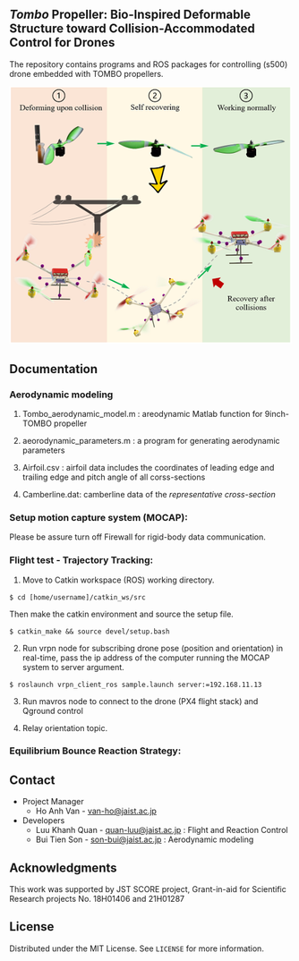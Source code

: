 ## _Tombo_ Propeller: Bio-Inspired Deformable Structure toward Collision-Accommodated Control for Drones
The repository contains programs and ROS packages for controlling (s500) drone embedded with TOMBO propellers.

![Tombo drone](fig.png "TOMBO propeller embedded drone")

## Documentation
### Aerodynamic modeling
1. Tombo_aerodynamic_model.m : areodynamic Matlab function for 9inch-TOMBO propeller

2. aeorodynamic_parameters.m : a program for generating aerodynamic parameters

3. Airfoil.csv : airfoil data includes the coordinates of leading edge and trailing edge and pitch angle of all corss-sections

4. Camberline.dat: camberline data of the _representative cross-section_

### Setup motion capture system (MOCAP):

Please be assure turn off Firewall for rigid-body data communication.

### Flight test - Trajectory Tracking:

1. Move to Catkin workspace (ROS) working directory.

```
$ cd [home/username]/catkin_ws/src
```
Then make the catkin environment and source the setup file.
```
$ catkin_make && source devel/setup.bash
```

2. Run vrpn node for subscribing drone pose (position and orientation) in real-time, pass the ip address of the computer running the MOCAP system to server argument.
```
$ roslaunch vrpn_client_ros sample.launch server:=192.168.11.13
```

3. Run mavros node to connect to the drone (PX4 flight stack) and Qground control

4. Relay orientation topic.

### Equilibrium Bounce Reaction Strategy:

## Contact
- Project Manager
	- Ho Anh Van - [van-ho@jaist.ac.jp](mailto:van-ho@jaist.ac.jp)
- Developers
  - Luu Khanh Quan - [quan-luu@jaist.ac.jp](mailto:quan-luu@jaist.ac.jp) : Flight and Reaction Control
  - Bui Tien Son - [son-bui@jaist.ac.jp](mailto:son-bui@jaist.ac.jp) : Aerodynamic modeling

## Acknowledgments
This work was supported by JST SCORE project, Grant-in-aid for Scientific Research projects No. 18H01406 and 21H01287

## License
Distributed under the MIT License. See `LICENSE` for more information.
